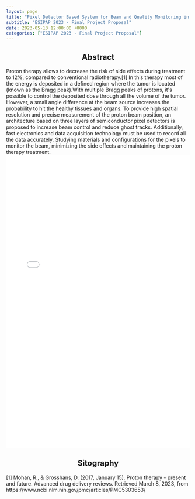 ```yaml
---
layout: page
title: "Pixel Detector Based System for Beam and Quality Monitoring in Hadron Therapy"
subtitle: "ESIPAP 2023 - Final Project Proposal"
date: 2023-05-13 12:00:00 +0000
categories: ["ESIPAP 2023 - Final Project Proposal"]
---
```


<h2 align="center"> Abstract </h2>
Proton therapy allows to decrease the risk of side effects during treatment to 12%, compared to 
conventional radiotherapy.[1]   
In this therapy most of the energy is deposited in a defined region where the tumor is located (known as 
the Bragg peak).With multiple Bragg peaks of protons, it's possible to control the deposited dose through all the volume 
of the tumor. However, a small angle difference at the beam source increases the probability to hit the healthy tissues 
and organs.   
To provide high spatial resolution and precise measurement of the proton beam position, an architecture 
based on three layers of semiconductor pixel detectors is proposed to increase beam control and reduce 
ghost tracks. Additionally, fast electronics and data acquisition technology must be used to record all the 
data accurately.  
Studying materials and configurations for the pixels to monitor the beam, minimizing the side effects and 
maintaining the proton therapy treatment. 

<iframe src="{{site.baseurl}}/assets/EsipapPresentation.pdf" frameborder="0" width="100%" height="800"></iframe>

<h2 align="center"> Sitography </h2>
[1] Mohan, R., & Grosshans, D. (2017, January 15). Proton therapy - present and future. Advanced 
drug delivery reviews. Retrieved March 8, 2023, from 
https://www.ncbi.nlm.nih.gov/pmc/articles/PMC5303653/  
